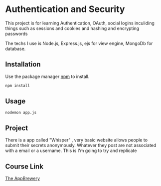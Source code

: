 
# Authentication and Security

This project is for learning Authentication, OAuth, social logins inculiding things such as sessions and cookies and hashing and encrypting passwords

The techs I use is Node.js, Express.js, ejs for view engine, MongoDb for database.

## Installation

Use the package manager [npm](https://www.npmjs.com/) to install.

```bash
npm install
```

## Usage

```
nodemon app.js
```

## Project
There is a app called "Whisper" , very basic website allows people to submit their secrets anonymously. Whatever they post are not associated with a email or a username. This is I'm going to try and replicate

## Course Link
[The AppBrewery](https://www.udemy.com/course/the-complete-web-development-bootcamp/)
